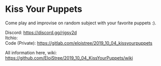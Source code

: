 # Kiss Your Puppets
Come play and improvise on random subject with your favorite puppets :).  

Discord: https://discord.gg/rjgsy2d  
Itchio:   
Code (Private): https://gitlab.com/eloistree/2019_10_04_kissyourpuppets  

All information here, wiki:   
https://github.com/EloiStree/2019_10_04_KissYourPuppets/wiki  
